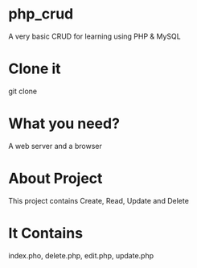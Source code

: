 # php_crud
A very basic CRUD for  learning using PHP &amp; MySQL

# Clone it
git clone

# What you need?
A web server and a browser

# About Project
This project contains Create, Read, Update and Delete

# It Contains
index.pho, delete.php, edit.php, update.php
